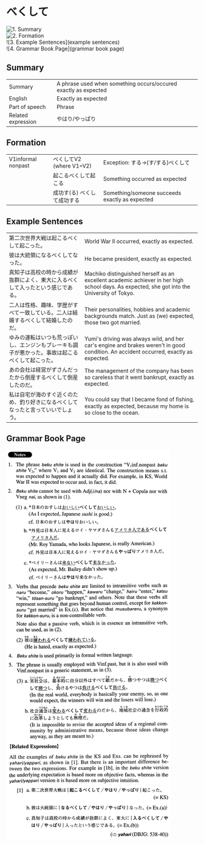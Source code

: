# べくして

![1. Summary](summary)<br>
![2. Formation](formation)<br>
![3. Example Sentences](example sentences)<br>
![4. Grammar Book Page](grammar book page)<br>


## Summary

<table><tr>   <td>Summary</td>   <td>A phrase used when something occurs/occured exactly as expected</td></tr><tr>   <td>English</td>   <td>Exactly as expected</td></tr><tr>   <td>Part of speech</td>   <td>Phrase</td></tr><tr>   <td>Related expression</td>   <td>やはり/やっぱり</td></tr></table>

## Formation

<table class="table"><tbody><tr class="tr head"><td class="td"><span class="bold">V1informal nonpast</span></td><td class="td"><span class="concept">べくして</span><span>V2 (where V1=V2)</span> </td><td class="td"><span>Exception: する→{す/する}べくして</span></td></tr><tr class="tr"><td class="td"></td><td class="td"><span>起こる</span><span class="concept">べくして</span><span>起こる</span></td><td class="td"><span>Something occurred as expected</span></td></tr><tr class="tr"><td class="td"></td><td class="td"><span>成功す(る)</span> <span class="concept">べくして</span><span>成功する</span></td><td class="td"><span>Something/someone succeeds exactly as expected</span></td></tr></tbody></table>

## Example Sentences

<table><tr>   <td>第二次世界大戦は起こるべくして起こった。</td>   <td>World War II occurred, exactly as expected.</td></tr><tr>   <td>彼は大統領になるべくしてなった。</td>   <td>He became president, exactly as expected.</td></tr><tr>   <td>真知子は高校の時から成績が抜群によく、東大に入るべくして入ったという感じである。</td>   <td>Machiko distinguished herself as an excellent academic achiever in her high school days. As expected, she got into the University of Tokyo.</td></tr><tr>   <td>二人は性格、趣味、学歴がすべて一致している。二人は結婚するべくして結婚したのだ。</td>   <td>Their personalities, hobbies and academic backgrounds match. Just as (we) expected, those two got married.</td></tr><tr>   <td>ゆみの運転はいつも荒っぽいし、エンジンもブレーキも調子が悪かった。事故は起こるべくして起こった。</td>   <td>Yumi's driving was always wild, and her car's engine and brakes weren't in good condition. An accident occurred, exactly as expected.</td></tr><tr>   <td>あの会社は経営がずさんだったから倒産するべくして倒産したのだ。</td>   <td>The management of the company has been so careless that it went bankrupt, exactly as expected.</td></tr><tr>   <td>私は自宅が海のすぐ近くのため、釣り好きになるべくしてなったと言っていいでしょう。</td>   <td>You could say that I became fond of ﬁshing, exactly as expected, because my home is so close to the ocean.</td></tr></table>

## Grammar Book Page

![](../img/Advancedべくして.png)

